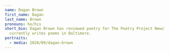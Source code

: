 ```yaml
---
name: Dagan Brown
first_name: Dagan
last_name: Brown
pronouns: he/his
short_bio: Dagan Brown has reviewed poetry for The Poetry Project Newsletter and
  currently writes poems in Baltimore.
portraits:
  - media: 2020/09/dagan-brown
---
```

